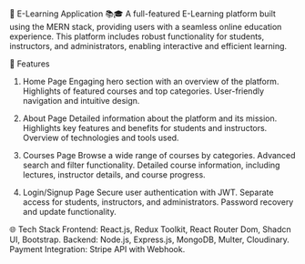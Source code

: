 🌟 E-Learning Application 📚🎓
A full-featured E-Learning platform built using the MERN stack, providing users with a seamless online education experience. This platform includes robust functionality for students, instructors, and administrators, enabling interactive and efficient learning.

🚀 Features
1. Home Page
Engaging hero section with an overview of the platform.
Highlights of featured courses and top categories.
User-friendly navigation and intuitive design.

3. About Page
Detailed information about the platform and its mission.
Highlights key features and benefits for students and instructors.
Overview of technologies and tools used.

5. Courses Page
Browse a wide range of courses by categories.
Advanced search and filter functionality.
Detailed course information, including lectures, instructor details, and course progress.

7. Login/Signup Page
Secure user authentication with JWT.
Separate access for students, instructors, and administrators.
Password recovery and update functionality.

🌐 Tech Stack
Frontend: React.js, Redux Toolkit, React Router Dom, Shadcn UI, Bootstrap.
Backend: Node.js, Express.js, MongoDB, Multer, Cloudinary.
Payment Integration: Stripe API with Webhook.
